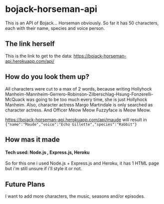 # bojack-horseman-api

This is an API of Bojack... Horseman obviously. So far it has 50 characters, each with their name, species and voice person. 

## The link herself

This is the link to get to the data: https://bojack-horseman-api.herokuapp.com/api/ 

## How do you look them up? 

All characters were cut to a max of 2 words, because writing Hollyhock Manheim-Mannheim-Gerrero-Robinson-Zilberschlag-Hsung-Fonzerelli-McQuack was going to be too much every time, she is just Hollyhock Manheim.
Also, character actress Margo Martindale is only searched as character actress. And Officer Meow Meow Fuzzyface is Meow Meow.

https://bojack-horseman-api.herokuapp.com/api/maude will result in `{"name":"Maude","voice":"Echo Gillette","species":"Rabbit"} `  

## How mas it made

#### Tech used: Node.js , Express.js, Heroku

So for this one i used Node.js + Express.js and Heroku, it has 1 HTML page but i'm still unsure if i'll style it or not.

## Future Plans

I want to add more characters, the music, seasons and/or episodes.  

